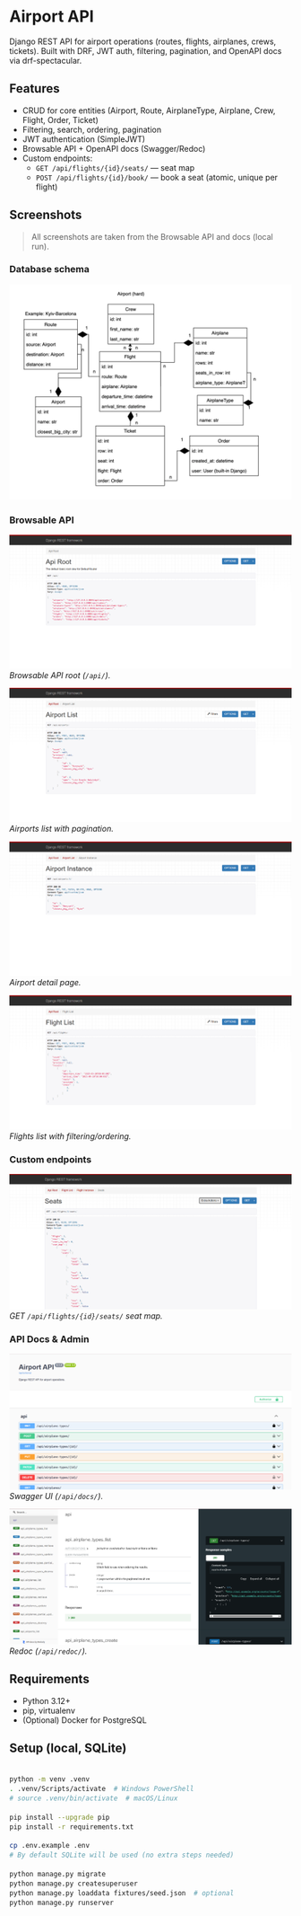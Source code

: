 # Airport API

Django REST API for airport operations (routes, flights, airplanes, crews, tickets).
Built with DRF, JWT auth, filtering, pagination, and OpenAPI docs via drf-spectacular.

## Features
- CRUD for core entities (Airport, Route, AirplaneType, Airplane, Crew, Flight, Order, Ticket)
- Filtering, search, ordering, pagination
- JWT authentication (SimpleJWT)
- Browsable API + OpenAPI docs (Swagger/Redoc)
- Custom endpoints:
  - `GET /api/flights/{id}/seats/` — seat map
  - `POST /api/flights/{id}/book/` — book a seat (atomic, unique per flight)

## Screenshots

> All screenshots are taken from the Browsable API and docs (local run).

### Database schema
![DB schema](./docs/db_schema.png)

### Browsable API
![API root](./docs/screen-api-root.png)
*Browsable API root (`/api/`).*

![Airports list](./docs/screen-airports-list.png)
*Airports list with pagination.*

![Airport detail](./docs/screen-airport-detail.png)
*Airport detail page.*

![Flights list](./docs/screen-flights-list.png)
*Flights list with filtering/ordering.*

### Custom endpoints
![Flight seats](./docs/screen-flight-seats.png)
*GET `/api/flights/{id}/seats/` seat map.*

### API Docs & Admin
![Swagger UI](./docs/screen-swagger.png)
*Swagger UI (`/api/docs/`).*

![Redoc](./docs/screen-redoc.png)
*Redoc (`/api/redoc/`).*

## Requirements
- Python 3.12+
- pip, virtualenv
- (Optional) Docker for PostgreSQL

## Setup (local, SQLite)
```bash

python -m venv .venv
. .venv/Scripts/activate  # Windows PowerShell
# source .venv/bin/activate  # macOS/Linux

pip install --upgrade pip
pip install -r requirements.txt

cp .env.example .env
# By default SQLite will be used (no extra steps needed)

python manage.py migrate
python manage.py createsuperuser
python manage.py loaddata fixtures/seed.json  # optional
python manage.py runserver